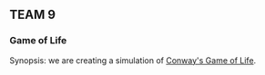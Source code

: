 ## TEAM 9
### Game of Life

Synopsis: we are creating a simulation of [Conway's Game of Life](https://en.wikipedia.org/wiki/Conway%27s_Game_of_Life).
